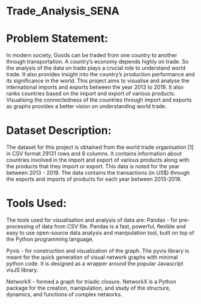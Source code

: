 # Trade_Analysis_SENA
# Problem Statement:

  In modern society, Goods can be traded from one country to another through transportation. A country’s economy depends highly on trade. So the analysis of the data on trade plays a crucial role to understand world trade. It also provides insight into the country’s production performance and its significance in the world. 
This project aims to visualise and analyse the international imports and exports between the year 2013 to 2019. It also ranks countries based on the import and export of various products.  
Visualising the connectedness of the countries through import and exports as graphs provides a better vision on understanding world trade.

# Dataset Description:
  The dataset for this project is obtained from the world trade organisation [1] in CSV format 29131 rows and 8 columns. It contains information about countries involved in the import and export of various products along with the products that they import or export. This data is noted for the year between 2013 - 2019. The data contains the transactions (in US$) through the exports and imports of products for each year between 2013-2019.  

# Tools Used:
The tools used for visualisation and analysis of data are:
Pandas - for pre-processing of data from CSV file.
	Pandas is a fast, powerful, flexible and easy to use open-source data analysis and manipulation tool, built on top of the Python programming language.

Pyvis  - for construction and visualization of the graph.
	The pyvis library is meant for the quick generation of visual network graphs with minimal python code. It is designed as a wrapper around the popular Javascript visJS library.

NetworkX  - formed a graph for triadic closure.
	NetworkX is a Python package for the creation, manipulation, and study of the structure, dynamics, and functions of complex networks.
